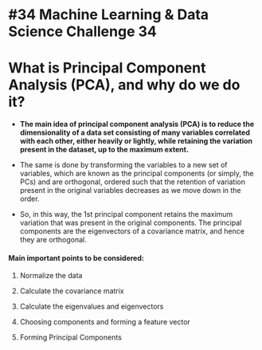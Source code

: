 # #34 Machine Learning & Data Science Challenge 34

# What is Principal Component Analysis (PCA), and why do we do it?

* **The main idea of principal component analysis (PCA) is to reduce the dimensionality of a data set consisting of many variables correlated with each other, either heavily or lightly, while retaining the variation present in the dataset, up to the maximum extent.**
    
* The same is done by transforming the variables to a new set of variables, which are known as the principal components (or simply, the PCs) and are orthogonal, ordered such that the retention of variation present in the original variables decreases as we move down in the order.
    
* So, in this way, the 1st principal component retains the maximum variation that was present in the original components. The principal components are the eigenvectors of a covariance matrix, and hence they are orthogonal.
    

#### Main important points to be considered:

1. Normalize the data
    
2. Calculate the covariance matrix
    
3. Calculate the eigenvalues and eigenvectors
    
4. Choosing components and forming a feature vector
    
5. Forming Principal Components